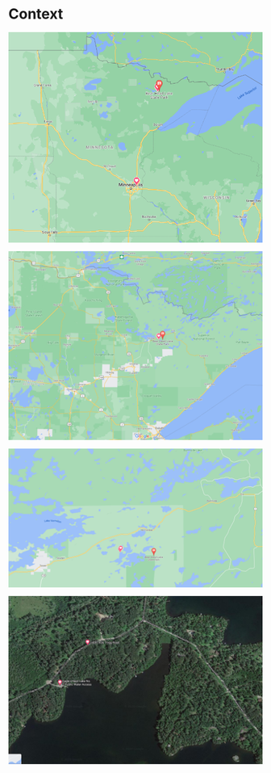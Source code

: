 # Context

![MN](https://github.com/denisecase/johnson-family-cabin/blob/master/images/maps/Maps-MN.PNG)

![Iron Range](https://github.com/denisecase/johnson-family-cabin/blob/master/images/maps/Maps-MN-IronRange.PNG)

![Between Tower and Ely](images/maps/Maps-MN-IronRange-Tower-Ely.PNG)

![Satellite](images/maps/Maps-Sat.PNG)



